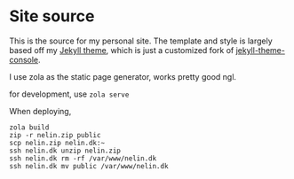 # Site source

This is the source for my personal site. The template and style is largely
based off my [Jekyll theme](https://github.com/0undefined/jekyll-theme-console),
which is just a customized fork of
[jekyll-theme-console](https://github.com/b2a3e8/jekyll-theme-console).

I use zola as the static page generator, works pretty good ngl.

for development, use `zola serve`

When deploying,

```
zola build
zip -r nelin.zip public
scp nelin.zip nelin.dk:~
ssh nelin.dk unzip nelin.zip
ssh nelin.dk rm -rf /var/www/nelin.dk
ssh nelin.dk mv public /var/www/nelin.dk
```
